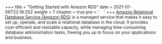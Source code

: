 +++
title = "Getting Started with Amazon RDS"
date = 2021-01-09T22:18:25Z
weight = 7
chapter = true
pre = '<b style="color:#fff;">3. </b>'
+++
[Amazon Relational Database Service (Amazon RDS)](https://aws.amazon.com/rds/) is a managed service that makes it easy to set up, operate, and scale a relational database in the cloud. It provides cost-efficient and resizable capacity, while managing time-consuming database administration tasks, freeing you up to focus on your applications and business.